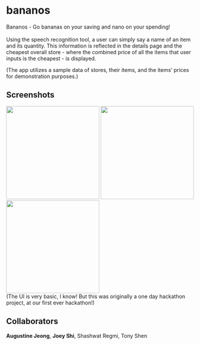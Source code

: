 # bananos
Bananos - Go bananas on your saving and nano on your spending! <br/> <br/>
Using the speech recognition tool, a user can simply say a name of an item and its quantity. This information is reflected in the details page and the cheapest overall store - where the combined price of all the items that user inputs is the cheapest - is displayed. 

(The app utilizes a sample data of stores, their items, and the items’ prices for demonstration purposes.)


## Screenshots

<div>
<img src="https://user-images.githubusercontent.com/14143525/80857175-dd5f7580-8c04-11ea-87b7-e43781587353.png" width="250">
<img src="https://user-images.githubusercontent.com/14143525/80857177-df293900-8c04-11ea-90f2-3ce3d213de9e.png" width="250">
<img src="https://user-images.githubusercontent.com/14143525/80857178-e05a6600-8c04-11ea-8229-c8ba9de93fb4.png" width="250">
<br/>
(The UI is very basic, I know! But this was originally a one day hackathon project, at our first ever hackathon!)

## Collaborators
**Augustine Jeong**, **Joey Shi**, Shashwat Regmi, Tony Shen
